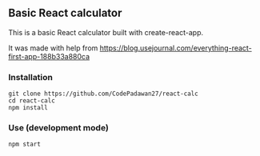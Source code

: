 ## Basic React calculator

This is a basic React calculator built with create-react-app.

It was made with help from https://blog.usejournal.com/everything-react-first-app-188b33a880ca

### Installation

    git clone https://github.com/CodePadawan27/react-calc
    cd react-calc
    npm install

### Use (development mode)

    npm start
